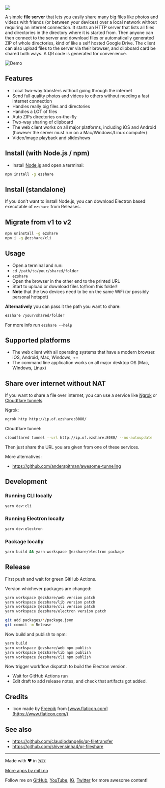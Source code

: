 ![](logo.png)

A simple **file server** that lets you easily share many big files like photos and videos with friends (or between your devices) over a local network without requiring an internet connection. It starts an HTTP server that lists all files and directories in the directory where it is started from. Then anyone can then connect to the server and download files or automatically generated ZIP of whole directories, kind of like a self hosted Google Drive. The client can also upload files to the server via their browser, and clipboard card be shared both ways. A QR code is generated for convenience.

![Demo](screenshot.png)

## Features
- Local two-way transfers without going through the internet
- Send full quality photos and videos to others without needing a fast internet connection
- Handles really big files and directories
- Handles a LOT of files
- Auto ZIPs directories on-the-fly
- Two-way sharing of clipboard
- The web client works on all major platforms, including iOS and Android (however the server must run on a Mac/Windows/Linux computer)
- Video/image playback and slideshows

## Install (with Node.js / npm)

- Install [Node.js](https://nodejs.org) and open a terminal:

```bash
npm install -g ezshare
```

## Install (standalone)

If you don't want to install Node.js, you can download Electron based executable of `ezshare` from Releases.

## Migrate from v1 to v2

```bash
npm uninstall -g ezshare
npm i -g @ezshare/cli
```

## Usage

- Open a terminal and run:
- `cd /path/to/your/shared/folder`
- `ezshare`
- Open the browser in the other end to the printed URL
- Start to upload or download files to/from this folder!
- **Note** that the two devices need to be on the same WiFi (or possibly personal hotspot)

**Alternatively** you can pass it the path you want to share:
```bash
ezshare /your/shared/folder
```

For more info run `ezshare --help`

## Supported platforms
- The web client with all operating systems that have a modern browser. iOS, Android, Mac, Windows, ++
- The command line application works on all major desktop OS (Mac, Windows, Linux)

## Share over internet without NAT

If you want to share a file over internet, you can use a service like [Ngrok](https://ngrok.com/) or [Cloudflare tunnels](https://developers.cloudflare.com/cloudflare-one/connections/connect-apps/).

Ngrok:
```bash
ngrok http http://ip.of.ezshare:8080/
```

Cloudflare tunnel:
```bash
cloudflared tunnel --url http://ip.of.ezshare:8080/ --no-autoupdate
```

Then just share the URL you are given from one of these services.

More alternatives:
- https://github.com/anderspitman/awesome-tunneling

## Development

### Running CLI locally

```bash
yarn dev:cli
```

### Running Electron locally

```bash
yarn dev:electron
```

### Package locally

```bash
yarn build && yarn workspace @ezshare/electron package
```

## Release

First push and wait for green GitHub Actions.

Version whichever packages are changed:

```bash
yarn workspace @ezshare/web version patch
yarn workspace @ezshare/lib version patch
yarn workspace @ezshare/cli version patch
yarn workspace @ezshare/electron version patch

git add packages/*/package.json
git commit -m Release
```

Now build and publish to npm:

```bash
yarn build
yarn workspace @ezshare/web npm publish
yarn workspace @ezshare/lib npm publish
yarn workspace @ezshare/cli npm publish
```

Now trigger workflow dispatch to build the Electron version.
- Wait for GitHub Actions run
- Edit draft to add release notes, and check that artifacts got added.

## Credits
- Icon made by [Freepik](https://www.flaticon.com/authors/freepik) from [www.flaticon.com](https://www.flaticon.com/)

## See also
- https://github.com/claudiodangelis/qr-filetransfer
- https://github.com/shivensinha4/qr-fileshare

---

Made with ❤️ in 🇳🇴

[More apps by mifi.no](https://mifi.no/)

Follow me on [GitHub](https://github.com/mifi/), [YouTube](https://www.youtube.com/channel/UC6XlvVH63g0H54HSJubURQA), [IG](https://www.instagram.com/mifi.no/), [Twitter](https://twitter.com/mifi_no) for more awesome content!
